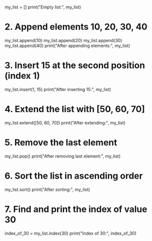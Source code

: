 my_list = []
print("Empty list:", my_list)

# 2. Append elements 10, 20, 30, 40
my_list.append(10)
my_list.append(20)
my_list.append(30)
my_list.append(40)
print("After appending elements:", my_list)

# 3. Insert 15 at the second position (index 1)
my_list.insert(1, 15)
print("After inserting 15:", my_list)

# 4. Extend the list with [50, 60, 70]
my_list.extend([50, 60, 70])
print("After extending:", my_list)

# 5. Remove the last element
my_list.pop()
print("After removing last element:", my_list)

# 6. Sort the list in ascending order
my_list.sort()
print("After sorting:", my_list)

# 7. Find and print the index of value 30
index_of_30 = my_list.index(30)
print("Index of 30:", index_of_30)
